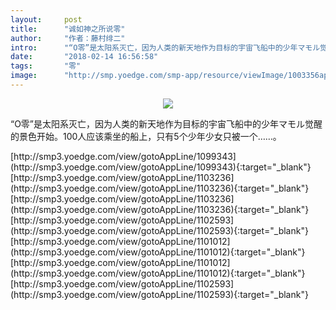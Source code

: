 ```yaml
---
layout:     post
title:      "诚如神之所说零"
author:     "作者：藤村绯二"
intro:      "“O零”是太阳系灭亡，因为人类的新天地作为目标的宇宙飞船中的少年マモル觉醒的景色开始。100人应该乘坐的船上，只有5个少年少女只被一个……。"
date:       "2018-02-14 16:56:58"
tags:       "零"
image:      "http://smp.yoedge.com/smp-app/resource/viewImage/1003356appline.png"
---
```

<div style="text-align: center">
<p><img src="http://smp.yoedge.com/smp-app/resource/viewImage/1003356appline.png"/></p>
</div>
<p class="post-meta">
<span>“O零”是太阳系灭亡，因为人类的新天地作为目标的宇宙飞船中的少年マモル觉醒的景色开始。100人应该乘坐的船上，只有5个少年少女只被一个……。</span>
</p>
[http://smp3.yoedge.com/view/gotoAppLine/1099343](http://smp3.yoedge.com/view/gotoAppLine/1099343){:target="_blank"}
[http://smp3.yoedge.com/view/gotoAppLine/1103236](http://smp3.yoedge.com/view/gotoAppLine/1103236){:target="_blank"}
[http://smp3.yoedge.com/view/gotoAppLine/1103236](http://smp3.yoedge.com/view/gotoAppLine/1103236){:target="_blank"}
[http://smp3.yoedge.com/view/gotoAppLine/1102593](http://smp3.yoedge.com/view/gotoAppLine/1102593){:target="_blank"}
[http://smp3.yoedge.com/view/gotoAppLine/1101012](http://smp3.yoedge.com/view/gotoAppLine/1101012){:target="_blank"}
[http://smp3.yoedge.com/view/gotoAppLine/1101012](http://smp3.yoedge.com/view/gotoAppLine/1101012){:target="_blank"}
[http://smp3.yoedge.com/view/gotoAppLine/1102593](http://smp3.yoedge.com/view/gotoAppLine/1102593){:target="_blank"}


